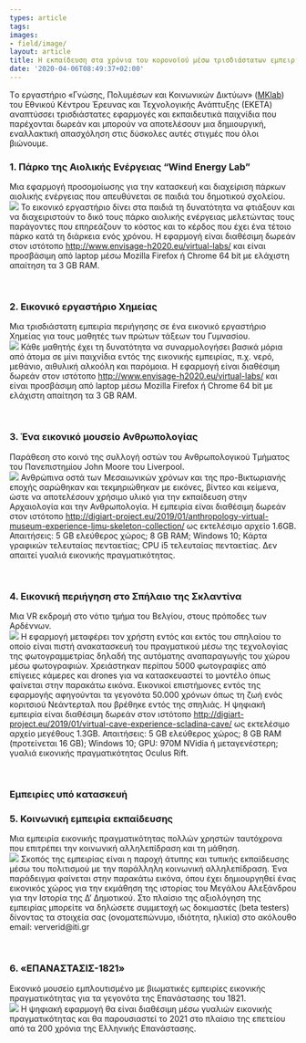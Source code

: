 ```yaml
---
types: article
tags:
images: 
- field/image/
layout: article
title: Η εκπαίδευση στα χρόνια του κορονοϊού μέσω τρισδιάστατων εμπειριών
date: '2020-04-06T08:49:37+02:00'
---
```

<p>
Tο εργαστήριο «Γνώσης, Πολυμέσων και Κοινωνικών Δικτύων» (<a href="https://mklab.iti.gr">MKlab</a>) του Εθνικού Κέντρου Έρευνας και Τεχνολογικής Ανάπτυξης (ΕΚΕΤΑ) αναπτύσσει τρισδιάστατες εφαρμογές και εκπαιδευτικά παιχνίδια που παρέχονται δωρεάν και μπορούν να αποτελέσουν μια δημιουργική, εναλλακτική απασχόληση στις δύσκολες αυτές στιγμές που όλοι βιώνουμε.
</p>
<h3>1. Πάρκο της Αιολικής Ενέργειας “Wind Energy Lab”</h3>
<p>
Μια εφαρμογή προσομοίωσης για την κατασκευή και διαχείριση πάρκων αιολικής ενέργειας που απευθύνεται σε παιδιά του δημοτικού σχολείου.<br/>
<img src="https://mklab.iti.gr/files/field/image/mklab-vr-1.jpg" />  
Το εικονικό εργαστήριο δίνει στα παιδιά τη δυνατότητα να φτιάξουν και να διαχειριστούν το δικό τους πάρκο αιολικής ενέργειας μελετώντας τους παράγοντες που επηρεάζουν το κόστος και το κέρδος που έχει ένα τέτοιο πάρκο κατά τη διάρκεια ενός χρόνου. Η εφαρμογή είναι διαθέσιμη δωρεάν στον ιστότοπο <a href="http://www.envisage-h2020.eu/virtual-labs/">http://www.envisage-h2020.eu/virtual-labs/</a> και είναι προσβάσιμη από laptop μέσω Mozilla Firefox ή Chrome 64 bit με ελάχιστη απαίτηση τα 3 GB RAM.
</p>
<br/>
<h3>2. Εικονικό εργαστήριο Χημείας</h3>
<p>
Μια τρισδιάστατη εμπειρία περιήγησης σε ένα εικονικό εργαστήριο Χημείας για τους μαθητές των πρώτων τάξεων του Γυμνασίου.<br>
<img src="https://mklab.iti.gr/files/field/image/mklab-vr-2.jpg" />    
Κάθε μαθητής έχει τη δυνατότητα να συναρμολογήσει βασικά μόρια από άτομα σε μίνι παιχνίδια εντός της εικονικής εμπειρίας, π.χ. νερό, μεθάνιο, αιθυλική αλκοόλη και παρόμοια. Η εφαρμογή είναι διαθέσιμη δωρεάν στον ιστότοπο <a href="http://www.envisage-h2020.eu/virtual-labs/">http://www.envisage-h2020.eu/virtual-labs/</a> και είναι προσβάσιμη από laptop μέσω Mozilla Firefox ή Chrome 64 bit με ελάχιστη απαίτηση τα 3 GB RAM.
</p>
<br/>
<h3>3. Ένα εικονικό μουσείο Ανθρωπολογίας</h3>
<p>
Παράθεση στο κοινό της συλλογή οστών του Ανθρωπολογικού Τμήματος του Πανεπιστημίου John Moore του Liverpool.<br>
<img src="https://mklab.iti.gr/files/field/image/mklab-vr-3.jpg" />    
Ανθρώπινα οστά των Μεσαιωνικών χρόνων και της προ-Βικτωριανής εποχής σαρώθηκαν και τεκμηριώθηκαν με εικόνες, βίντεο και κείμενα, ώστε να αποτελέσουν χρήσιμο υλικό για την εκπαίδευση στην Αρχαιολογία και την Ανθρωπολογία. Η εμπειρία είναι διαθέσιμη δωρεάν στον ιστότοπο <a href="http://digiart-project.eu/2019/01/anthropology-virtual-museum-experience-ljmu-skeleton-collection/">http://digiart-project.eu/2019/01/anthropology-virtual-museum-experience-ljmu-skeleton-collection/</a> ως εκτελέσιμο αρχείο 1.6GB. Απαιτήσεις: 5 GB ελεύθερος χώρος;  8 GB RAM; Windows 10;  Κάρτα γραφικών τελευταίας πενταετίας; CPU i5 τελευταίας πενταετίας. Δεν απαιτεί γυαλιά εικονικής πραγματικότητας.
</p>
<br/>
<h3>4. Eικονική περιήγηση στο Σπήλαιο της Σκλαντίνα</h3>
<p>
Μια VR εκδρομή στο νότιο τμήμα του Βελγίου, στους πρόποδες των Αρδέννων.<br>
<img src="https://mklab.iti.gr/files/field/image/mklab-vr-4.jpg" />    
Η εφαρμογή μεταφέρει τον χρήστη εντός και εκτός του σπηλαίου το οποίο είναι πιστή ανακατασκευή του πραγματικού μέσω της τεχνολογίας της φωτογραμμετρίας δηλαδή της αυτόματης αναπαραγωγής του χώρου μέσω φωτογραφιών. Χρειάστηκαν περίπου 5000 φωτογραφίες από επίγειες κάμερες και drones για να κατασκευαστεί το μοντέλο όπως φαίνεται στην παρακάτω εικόνα. Εικονικοί επιστήμονες εντός της εφαρμογής αφηγούνται τα γεγονότα 50.000 χρόνων όπως τη ζωή ενός κοριτσιού Νεάντερταλ που βρέθηκε εντός της σπηλιάς. Η ψηφιακή εμπειρία είναι διαθέσιμη δωρεάν στον ιστότοπο <a href="http://digiart-project.eu/2019/01/virtual-cave-experience-scladina-cave/">http://digiart-project.eu/2019/01/virtual-cave-experience-scladina-cave/</a> ως εκτελέσιμο αρχείο μεγέθους 1.3GB. Απαιτήσεις: 5 GB ελεύθερος χώρος; 8 GB RAM (προτείνεται 16 GB); Windows 10; GPU: 970M NVidia ή μεταγενέστερη; γυαλιά εικονικής πραγματικότητας Oculus Rift.
</p>
<br/>
<h3>Εμπειρίες υπό κατασκευή</h3>
<h3>5. Κοινωνική εμπειρία εκπαίδευσης</h3>
<p>
Μια εμπειρία εικονικής πραγματικότητας πολλών χρηστών ταυτόχρονα που επιτρέπει την κοινωνική αλληλεπίδραση και τη μάθηση.<br>
<img src="https://mklab.iti.gr/files/field/image/mklab-vr-5.jpg" />    
Σκοπός της εμπειρίας είναι η παροχή άτυπης και τυπικής εκπαίδευσης μέσω του πολιτισμού με την παράλληλη κοινωνική αλληλεπίδραση. Ένα παράδειγμα φαίνεται στην παρακάτω εικόνα, όπου έχει δημιουργηθεί ένας εικονικός χώρος για την εκμάθηση της ιστορίας του Μεγάλου Αλεξάνδρου για την Ιστορία της Δ’ Δημοτικού. Στο πλαίσιο της αξιολόγηση της εμπειρίας μπορείτε να δηλώσετε συμμετοχή ως δοκιμαστές (beta testers) δίνοντας τα στοιχεία σας (ονοματεπώνυμο, ιδιότητα, ηλικία) στο ακόλουθο email: ververid@iti.gr
</p>
<br/>
<h3>6. «ΕΠΑΝΑΣΤΑΣΙΣ-1821»</h3>
<p>
Εικονικό μουσείο εμπλουτισμένο με βιωματικές εμπειρίες εικονικής πραγματικότητας για τα γεγονότα της Επανάστασης του 1821. <br>
<img src="https://mklab.iti.gr/files/field/image/mklab-vr-6.jpg" />    
Η ψηφιακή εφαρμογή θα είναι διαθέσιμη μέσω γυαλιών εικονικής πραγματικότητας και θα παρουσιαστεί το 2021 στο πλαίσιο της επετείου από τα 200 χρόνια της Ελληνικής Επανάστασης.
</p>


